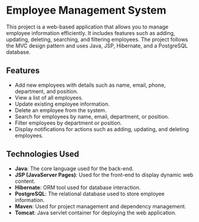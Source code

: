 # Employee Management System

This project is a web-based application that allows you to manage employee information efficiently. It includes features such as adding, updating, deleting, searching, and filtering employees. The project follows the MVC design pattern and uses Java, JSP, Hibernate, and a PostgreSQL database.

## Features

- Add new employees with details such as name, email, phone, department, and position.
- View a list of all employees.
- Update existing employee information.
- Delete an employee from the system.
- Search for employees by name, email, department, or position.
- Filter employees by department or position.
- Display notifications for actions such as adding, updating, and deleting employees.

## Technologies Used

- **Java**: The core language used for the back-end.
- **JSP (JavaServer Pages)**: Used for the front-end to display dynamic web content.
- **Hibernate**: ORM tool used for database interaction.
- **PostgreSQL**: The relational database used to store employee information.
- **Maven**: Used for project management and dependency management.
- **Tomcat**: Java servlet container for deploying the web application.

